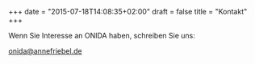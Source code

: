 +++
date = "2015-07-18T14:08:35+02:00"
draft = false
title = "Kontakt"
+++

Wenn Sie Interesse an ONIDA haben, schreiben Sie uns:

[onida@annefriebel.de](mailto:onida@annefriebel.de)
